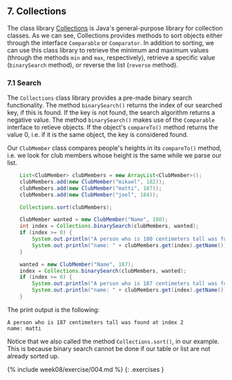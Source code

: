 ## 7. Collections

The class library [Collections](http://java.sun.com/javase/8/docs/api/java/util/Collections.html) is Java's general-purpose library for collection classes. As we can see, Collections provides methods to sort objects either through the interface `Comparable` or `Comparator`. In addition to sorting, we can use this class library to retrieve the minimum and maximum values (through the methods `min` and `max`, respectively), retrieve a specific value (`binarySearch` method), or reverse the list (`reverse` method).

### 7.1 Search

The `Collections` class library provides a pre-made binary search functionality. The method `binarySearch()` returns the index of our searched key, if this is found. If the key is not found, the search algorithm returns a negative value. The method `binarySearch()` makes use of the `Comparable` interface to retieve objects. If the object's `compareTo()` method returns the value 0, i.e. if it is the same object, the key is considered found.

Our `ClubMember` class compares people's heights in its `compareTo()` method, i.e. we look for club members whose height is the same while we parse our list.

```java
    List<ClubMember> clubMembers = new ArrayList<ClubMember>();
    clubMembers.add(new ClubMember("mikael", 182));
    clubMembers.add(new ClubMember("matti", 187));
    clubMembers.add(new ClubMember("joel", 184));

    Collections.sort(clubMembers);

    ClubMember wanted = new ClubMember("Name", 180);
    int index = Collections.binarySearch(clubMembers, wanted);
    if (index >= 0) {
        System.out.println("A person who is 180 centimeters tall was found at index " + index);
        System.out.println("name: " + clubMembers.get(index).getName());
    }

    wanted = new ClubMember("Name", 187);
    index = Collections.binarySearch(clubMembers, wanted);
    if (index >= 0) {
        System.out.println("A person who is 187 centimeters tall was found at index " + index);
        System.out.println("name: " + clubMembers.get(index).getName());
    }
```

The print output is the following:

```output
A person who is 187 centimeters tall was found at index 2
name: matti
```

Notice that we also called the method `Collections.sort()`, in our example. This is because binary search cannot be done if our table or list are not already sorted up.

{% include week08/exercise/004.md %}
{: .exercises }